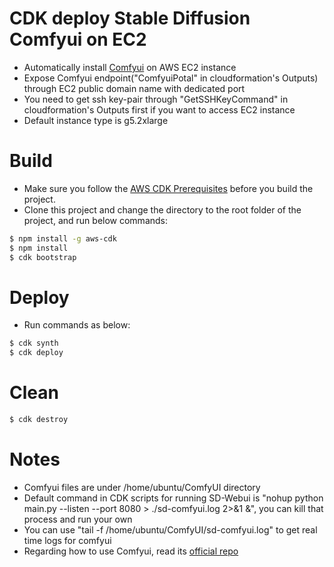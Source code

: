 # CDK deploy Stable Diffusion Comfyui on EC2   

* Automatically install [Comfyui](https://github.com/comfyanonymous/ComfyUI) on AWS EC2 instance  
* Expose Comfyui endpoint("ComfyuiPotal" in cloudformation's Outputs) through EC2 public domain name with dedicated port  
* You need to get ssh key-pair through "GetSSHKeyCommand" in cloudformation's Outputs first if you want to access EC2 instance
* Default instance type is g5.2xlarge  

# Build  
* Make sure you follow the [AWS CDK Prerequisites](https://docs.aws.amazon.com/cdk/latest/guide/work-with.html#work-with-prerequisites) before you build the project.
* Clone this project and change the directory to the root folder of the project, and run below commands:
```bash
$ npm install -g aws-cdk
$ npm install  
$ cdk bootstrap
```

# Deploy  
* Run commands as below:
```bash
$ cdk synth
$ cdk deploy
```

# Clean  
```bash
$ cdk destroy
```

# Notes  
* Comfyui files are under /home/ubuntu/ComfyUI directory  
* Default command in CDK scripts for running SD-Webui is "nohup python main.py --listen --port 8080 > ./sd-comfyui.log 2>&1 &", you can kill that process and run your own  
* You can use "tail -f /home/ubuntu/ComfyUI/sd-comfyui.log" to get real time logs for comfyui  
* Regarding how to use Comfyui, read its [official repo](https://github.com/comfyanonymous/ComfyUI)  
